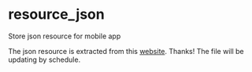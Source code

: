 # resource_json
Store json resource for mobile app

The json resource is extracted from this [website](https://myanmararmybrutality.github.io/archive/index.html).
Thanks!
The file will be updating by schedule.
